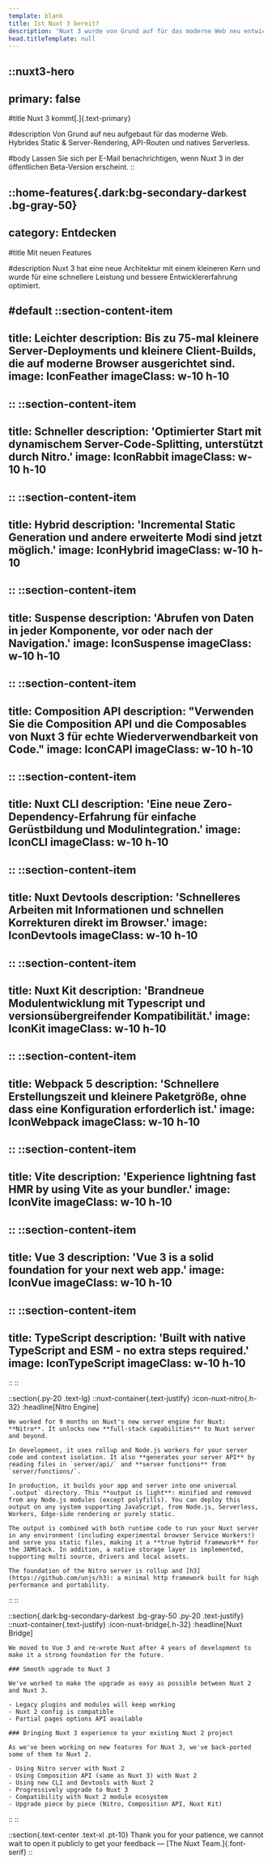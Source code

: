 ```yaml
---
template: blank
title: Ist Nuxt 3 bereit?
description: 'Nuxt 3 wurde von Grund auf für das moderne Web neu entwickelt. Hybrides Static & Server-Rendering, API-Routen und natives Serverless.'
head.titleTemplate: null
---
```


::nuxt3-hero
---
primary: false
---

#title
Nuxt 3 kommt[.]{.text-primary}

#description
Von Grund auf neu aufgebaut für das moderne Web.<br>
Hybrides Static & Server-Rendering, API-Routen und natives Serverless.

#body
Lassen Sie sich per E-Mail benachrichtigen, wenn Nuxt 3 in der öffentlichen Beta-Version erscheint.
::

::home-features{.dark:bg-secondary-darkest .bg-gray-50}
---
category: Entdecken
---
#title
Mit neuen Features

#description
Nuxt 3 hat eine neue Architektur mit einem kleineren Kern und wurde für eine schnellere Leistung und bessere Entwicklererfahrung optimiert.

#default
  ::section-content-item
  ---
  title: Leichter
  description: Bis zu 75-mal kleinere Server-Deployments und kleinere Client-Builds, die auf moderne Browser ausgerichtet sind.
  image: IconFeather
  imageClass: w-10 h-10
  ---
  ::
  ::section-content-item
  ---
  title: Schneller
  description: 'Optimierter Start mit dynamischem Server-Code-Splitting, unterstützt durch Nitro.'
  image: IconRabbit
  imageClass: w-10 h-10
  ---
  ::
  ::section-content-item
  ---
  title: Hybrid
  description: 'Incremental Static Generation und andere erweiterte Modi sind jetzt möglich.'
  image: IconHybrid
  imageClass: w-10 h-10
  ---
  ::
  ::section-content-item
  ---
  title: Suspense
  description: 'Abrufen von Daten in jeder Komponente, vor oder nach der Navigation.'
  image: IconSuspense
  imageClass: w-10 h-10
  ---
  ::
  ::section-content-item
  ---
  title: Composition API
  description: "Verwenden Sie die Composition API und die Composables von Nuxt 3 für echte Wiederverwendbarkeit von Code."
  image: IconCAPI
  imageClass: w-10 h-10
  ---
  ::
  ::section-content-item
  ---
  title: Nuxt CLI
  description: 'Eine neue Zero-Dependency-Erfahrung für einfache Gerüstbildung und Modulintegration.'
  image: IconCLI
  imageClass: w-10 h-10
  ---
  ::
  ::section-content-item
  ---
  title: Nuxt Devtools
  description: 'Schnelleres Arbeiten mit Informationen und schnellen Korrekturen direkt im Browser.'
  image: IconDevtools
  imageClass: w-10 h-10
  ---
  ::
  ::section-content-item
  ---
  title: Nuxt Kit
  description: 'Brandneue Modulentwicklung mit Typescript und versionsübergreifender Kompatibilität.'
  image: IconKit
  imageClass: w-10 h-10
  ---
  ::
  ::section-content-item
  ---
  title: Webpack 5
  description: 'Schnellere Erstellungszeit und kleinere Paketgröße, ohne dass eine Konfiguration erforderlich ist.'
  image: IconWebpack
  imageClass: w-10 h-10
  ---
  ::
  ::section-content-item
  ---
  title: Vite
  description: 'Experience lightning fast HMR by using Vite as your bundler.'
  image: IconVite
  imageClass: w-10 h-10
  ---
  ::
  ::section-content-item
  ---
  title: Vue 3
  description: 'Vue 3 is a solid foundation for your next web app.'
  image: IconVue
  imageClass: w-10 h-10
  ---
  ::
  ::section-content-item
  ---
  title: TypeScript
  description: 'Built with native TypeScript and ESM - no extra steps required.'
  image: IconTypeScript
  imageClass: w-10 h-10
  ---
  ::
::

::section{.py-20 .text-lg}
  ::nuxt-container{.text-justify}
    :icon-nuxt-nitro{.h-32}
    :headline[Nitro Engine]

    We worked for 9 months on Nuxt's new server engine for Nuxt: **Nitro**. It unlocks new **full-stack capabilities** to Nuxt server and beyond.

    In development, it uses rollup and Node.js workers for your server code and context isolation. It also **generates your server API** by reading files in `server/api/` and **server functions** from `server/functions/`.

    In production, it builds your app and server into one universal `.output` directory. This **output is light**: minified and removed from any Node.js modules (except polyfills). You can deploy this output on any system supporting JavaScript, from Node.js, Serverless, Workers, Edge-side rendering or purely static.

    The output is combined with both runtime code to run your Nuxt server in any environment (including experimental browser Service Workers!) and serve you static files, making it a **true hybrid framework** for the JAMStack. In addition, a native storage layer is implemented, supporting multi source, drivers and local assets.

    The foundation of the Nitro server is rollup and [h3](https://github.com/unjs/h3): a minimal http framework built for high performance and portability.
  ::
::

::section{.dark:bg-secondary-darkest .bg-gray-50 .py-20 .text-justify}
  ::nuxt-container{.text-justify}
    :icon-nuxt-bridge{.h-32}
    :headline[Nuxt Bridge]

    We moved to Vue 3 and re-wrote Nuxt after 4 years of development to make it a strong foundation for the future.

    ### Smooth upgrade to Nuxt 3

    We've worked to make the upgrade as easy as possible between Nuxt 2 and Nuxt 3.

    - Legacy plugins and modules will keep working
    - Nuxt 2 config is compatible
    - Partial pages options API available

    ### Bringing Nuxt 3 experience to your existing Nuxt 2 project

    As we've been working on new features for Nuxt 3, we've back-ported some of them to Nuxt 2.

    - Using Nitro server with Nuxt 2
    - Using Composition API (same as Nuxt 3) with Nuxt 2
    - Using new CLI and Devtools with Nuxt 2
    - Progressively upgrade to Nuxt 3
    - Compatibility with Nuxt 2 module ecosystem
    - Upgrade piece by piece (Nitro, Composition API, Nuxt Kit)
  ::
::

::section{.text-center .text-xl .pt-10}
Thank you for your patience, we cannot wait to open it publicly to get your feedback — [The Nuxt Team.]{.font-serif}
::
